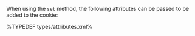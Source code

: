 When using the `set` method, the following attributes can be passed to be added to the cookie:

%TYPEDEF types/attributes.xml%
